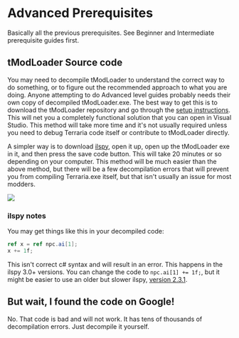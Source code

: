 # Advanced Prerequisites
Basically all the previous prerequisites. See Beginner and Intermediate prerequisite guides first. 

## tModLoader Source code
You may need to decompile tModLoader to understand the correct way to do something, or to figure out the recommended approach to what you are doing. Anyone attempting to do Advanced level guides probably needs their own copy of decompiled tModLoader.exe. The best way to get this is to download the tModLoader repository and go through the [setup instructions](https://github.com/tModLoader/tModLoader/wiki/tModLoader-guide-for-contributors#getting-the-tmodloader-code-for-the-first-time). This will net you a completely functional solution that you can open in Visual Studio. This method will take more time and it's not usually required unless you need to debug Terraria code itself or contribute to tModLoader directly. 

A simpler way is to download [ilspy](https://github.com/icsharpcode/ILSpy/releases/download/v3.0.1/ILSpy_binaries_Net46_Win_3.0.1.3459.zip), open it up, open up the tModLoader exe in it, and then press the save code button. This will take 20 minutes or so depending on your computer. This method will be much easier than the above method, but there will be a few decompilation errors that will prevent you from compiling Terraria.exe itself, but that isn't usually an issue for most modders.

![](http://i.imgur.com/ZeXH2p5.png)

### ilspy notes
You may get things like this in your decompiled code:    
```cs
ref x = ref npc.ai[1];
x += 1f;
```    
This isn't correct c# syntax and will result in an error. This happens in the ilspy 3.0+ versions. You can change the code to `npc.ai[1] += 1f;`, but it might be easier to use an older but slower ilspy, [version 2.3.1](https://github.com/icsharpcode/ILSpy/releases/tag/2.3.1).

## But wait, I found the code on Google!
No. That code is bad and will not work. It has tens of thousands of decompilation errors. Just decompile it yourself.